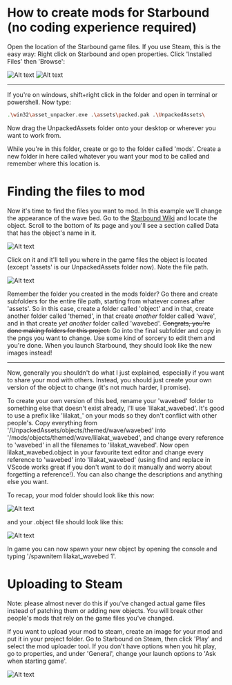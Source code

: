 # How to create mods for Starbound (no coding experience required)

Open the location of the Starbound game files. If you use Steam, this is the easy way: Right click on Starbound and open properties. Click 'Installed Files' then 'Browse':

![Alt text](./1.png) ![Alt text](./2.png) 

---

If you're on windows, shift+right click in the folder and open in terminal or powershell. Now type:
``` bash
.\win32\asset_unpacker.exe .\assets\packed.pak .\UnpackedAssets\
```

Now drag the UnpackedAssets folder onto your desktop or wherever you want to work from. 

While you're in this folder, create or go to the folder called 'mods'. Create a new folder in here called whatever you want your mod to be called and remember where this location is. 


# Finding the files to mod

Now it's time to find the files you want to mod. In this example we'll change the appearance of the wave bed. Go to the [Starbound Wiki](https://starbounder.org/Starbound_Wiki) and locate the object. Scroll to the bottom of its page and you'll see a section called Data that has the object's name in it. 

![Alt text](./3.png) 

Click on it and it'll tell you where in the game files the object is located (except 'assets' is our UnpackedAssets folder now). Note the file path. 

![Alt text](./4.png) 

Remember the folder you created in the mods folder? Go there and create subfolders for the entire file path, starting from whatever comes after 'assets'. So in this case, create a folder called 'object' and in that, create another folder called 'themed', in that create *another* folder called 'wave', and in that create *yet another* folder called 'wavebed'. ~~Congrats, you're done making folders for this project.~~ Go into the final subfolder and copy in the pngs you want to change. Use some kind of sorcery to edit them and you're done. When you launch Starbound, they should look like the new images instead!

---

Now, generally you shouldn't do what I just explained, especially if you want to share your mod with others. Instead, you should just create your own version of the object to change (it's not much harder, I promise). 

To create your own version of this bed, rename your 'wavebed' folder to something else that doesn't exist already, I'll use 'lilakat_wavebed'. It's good to use a prefix like 'lilakat_' on your mods so they don't conflict with other people's. Copy everything from '/UnpackedAssets/objects/themed/wave/wavebed' into '/mods/objects/themed/wave/lilakat_wavebed', and change every reference to 'wavebed' in all the filenames to 'lilakat_wavebed'. Now open lilakat_wavebed.object in your favourite text editor and change every reference to 'wavebed' into 'lilakat_wavebed' (using find and replace in VScode works great if you don't want to do it manually and worry about forgetting a reference!). You can also change the descriptions and anything else you want.

To recap, your mod folder should look like this now: 

![Alt text](./5.png) 

and your .object file should look like this:

![Alt text](./6.png) 

In game you can now spawn your new object by opening the console and typing '/spawnitem lilakat_wavebed 1'.


# Uploading to Steam

Note: please almost never do this if you've changed actual game files instead of patching them or adding new objects. You will break other people's mods that rely on the game files you've changed.

If you want to upload your mod to steam, create an image for your mod and put it in your project folder. Go to Starbound on Steam, then click 'Play' and select the mod uploader tool. If you don't have options when you hit play, go to properties, and under 'General', change your launch options to 'Ask when starting game'. 

![Alt text](./8.png)

